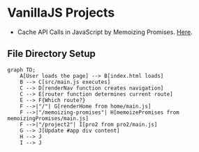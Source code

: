 # VanillaJS Projects 
- Cache API Calls in JavaScript by Memoizing Promises. [Here](./src/memoizingPromises/).

## File Directory Setup
```mermaid
graph TD;
    A[User loads the page] --> B[index.html loads]
    B --> C[src/main.js executes]
    C --> D[renderNav function creates navigation]
    C --> E[router function determines current route]
    E --> F{Which route?}
    F -->|"/"| G[renderHome from home/main.js]
    F -->|"/memoizing-promises"| H[memoizePromises from memoizingPromises/main.js]
    F -->|"/project2"| I[pro2 from pro2/main.js]
    G --> J[Update #app div content]
    H --> J
    I --> J
```